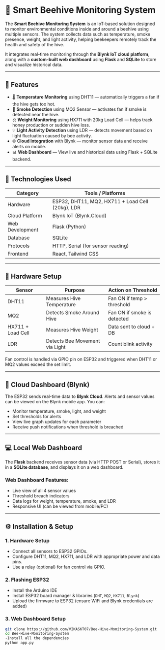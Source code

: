 # 🐝 Smart Beehive Monitoring System

The **Smart Beehive Monitoring System** is an IoT-based solution designed to monitor environmental conditions inside and around a beehive using multiple sensors. The system collects data such as temperature, smoke presence, weight, and light activity, helping beekeepers remotely track the health and safety of the hive.

It integrates real-time monitoring through the **Blynk IoT cloud platform**, along with a **custom-built web dashboard** using **Flask** and **SQLite** to store and visualize historical data.

---

## 📌 Features

- 🌡️ **Temperature Monitoring** using DHT11 — automatically triggers a fan if the hive gets too hot.
- 💨 **Smoke Detection** using MQ2 Sensor — activates fan if smoke is detected near the hive.
- ⚖️ **Weight Monitoring** using HX711 with 20kg Load Cell — helps track honey production or sudden hive loss.
- 💡 **Light Activity Detection** using LDR — detects movement based on light fluctuation caused by bee activity.
- 🌐 **Cloud Integration** with Blynk — monitor sensor data and receive alerts on mobile.
- 📊 **Web Dashboard** — View live and historical data using Flask + SQLite backend.

---

## 🧠 Technologies Used

| Category         | Tools / Platforms           |
|------------------|-----------------------------|
| Hardware         | ESP32, DHT11, MQ2, HX711 + Load Cell (20kg), LDR |
| Cloud Platform   | Blynk IoT (Blynk.Cloud)     |
| Web Development  | Flask (Python)              |
| Database         | SQLite                      |
| Protocols        | HTTP, Serial (for sensor reading) |
| Frontend         | React, Tailwind CSS |

---

## 🔌 Hardware Setup

| Sensor  | Purpose                        | Action on Threshold          |
|---------|--------------------------------|------------------------------|
| DHT11   | Measures Hive Temperature      | Fan ON if temp > threshold  |
| MQ2     | Detects Smoke Around Hive      | Fan ON if smoke is detected |
| HX711 + Load Cell | Measures Hive Weight         | Data sent to cloud + DB     |
| LDR     | Detects Bee Movement via Light | Count blink activity        |

Fan control is handled via GPIO pin on ESP32 and triggered when DHT11 or MQ2 values exceed the set limit.

---

## 📲 Cloud Dashboard (Blynk)

The ESP32 sends real-time data to **Blynk Cloud**. Alerts and sensor values can be viewed on the Blynk mobile app. You can:

- Monitor temperature, smoke, light, and weight
- Set thresholds for alerts
- View live graph updates for each parameter
- Receive push notifications when threshold is breached

---

## 💻 Local Web Dashboard

The **Flask** backend receives sensor data (via HTTP POST or Serial), stores it in a **SQLite database**, and displays it on a web dashboard.

### Web Dashboard Features:

- Live view of all 4 sensor values
- Threshold breach indicators
- Data logs for weight, temperature, smoke, and LDR
- Responsive UI (can be viewed from mobile/PC)

---

## ⚙️ Installation & Setup

### 1. **Hardware Setup**
- Connect all sensors to ESP32 GPIOs.
- Configure DHT11, MQ2, HX711, and LDR with appropriate power and data pins.
- Use a relay (optional) for fan control via GPIO.

### 2. **Flashing ESP32**
- Install the Arduino IDE
- Install ESP32 board manager & libraries (`DHT`, `MQ2`, `HX711`, `Blynk`)
- Upload the firmware to ESP32 (ensure WiFi and Blynk credentials are added)

### 3. **Web Dashboard Setup**
```bash
git clone https://github.com/VIKASKT07/Bee-Hive-Monitoring-System.git
cd Bee-Hive-Monitoring-System
-Install all the dependencies
python app.py
